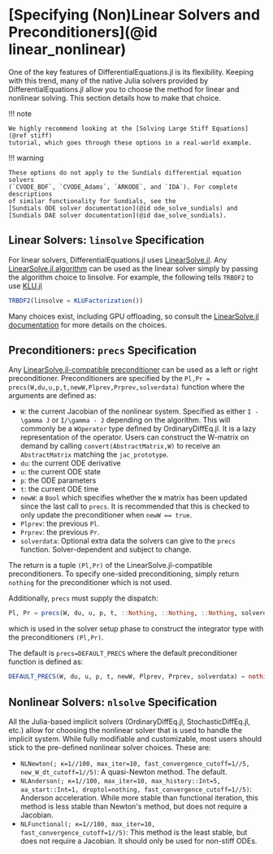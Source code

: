 # [Specifying (Non)Linear Solvers and Preconditioners](@id linear_nonlinear)

One of the key features of DifferentialEquations.jl is its flexibility. Keeping
with this trend, many of the native Julia solvers provided by DifferentialEquations.jl
allow you to choose the method for linear and nonlinear solving. This section
details how to make that choice.

!!! note
    
    We highly recommend looking at the [Solving Large Stiff Equations](@ref stiff)
    tutorial, which goes through these options in a real-world example.

!!! warning
    
    These options do not apply to the Sundials differential equation solvers
    (`CVODE_BDF`, `CVODE_Adams`, `ARKODE`, and `IDA`). For complete descriptions
    of similar functionality for Sundials, see the
    [Sundials ODE solver documentation](@id ode_solve_sundials) and
    [Sundials DAE solver documentation](@id dae_solve_sundials).

## Linear Solvers: `linsolve` Specification

For linear solvers, DifferentialEquations.jl uses
[LinearSolve.jl](https://github.com/SciML/LinearSolve.jl). Any
[LinearSolve.jl algorithm](http://linearsolve.sciml.ai/dev/solvers/solvers/)
can be used as the linear solver simply by passing the algorithm choice to
linsolve. For example, the following tells `TRBDF2` to use [KLU.jl](https://github.com/JuliaSparse/KLU.jl)

```julia
TRBDF2(linsolve = KLUFactorization())
```

Many choices exist, including GPU offloading, so consult the
[LinearSolve.jl documentation](http://linearsolve.sciml.ai/dev/) for more details
on the choices.

## Preconditioners: `precs` Specification

Any [LinearSolve.jl-compatible preconditioner](http://linearsolve.sciml.ai/dev/basics/Preconditioners/)
can be used as a left or right preconditioner. Preconditioners are specified by
the `Pl,Pr = precs(W,du,u,p,t,newW,Plprev,Prprev,solverdata)` function where
the arguments are defined as:

  - `W`: the current Jacobian of the nonlinear system. Specified as either
    ``I - \gamma J`` or ``I/\gamma - J`` depending on the algorithm. This will
    commonly be a `WOperator` type defined by OrdinaryDiffEq.jl. It is a lazy
    representation of the operator. Users can construct the W-matrix on demand
    by calling `convert(AbstractMatrix,W)` to receive an `AbstractMatrix` matching
    the `jac_prototype`.
  - `du`: the current ODE derivative
  - `u`: the current ODE state
  - `p`: the ODE parameters
  - `t`: the current ODE time
  - `newW`: a `Bool` which specifies whether the `W` matrix has been updated since
    the last call to `precs`. It is recommended that this is checked to only
    update the preconditioner when `newW == true`.
  - `Plprev`: the previous `Pl`.
  - `Prprev`: the previous `Pr`.
  - `solverdata`: Optional extra data the solvers can give to the `precs` function.
    Solver-dependent and subject to change.

The return is a tuple `(Pl,Pr)` of the LinearSolve.jl-compatible preconditioners.
To specify one-sided preconditioning, simply return `nothing` for the preconditioner
which is not used.

Additionally, `precs` must supply the dispatch:

```julia
Pl, Pr = precs(W, du, u, p, t, ::Nothing, ::Nothing, ::Nothing, solverdata)
```

which is used in the solver setup phase to construct the integrator
type with the preconditioners `(Pl,Pr)`.

The default is `precs=DEFAULT_PRECS` where the default preconditioner function
is defined as:

```julia
DEFAULT_PRECS(W, du, u, p, t, newW, Plprev, Prprev, solverdata) = nothing, nothing
```

## Nonlinear Solvers: `nlsolve` Specification

All the Julia-based implicit solvers (OrdinaryDiffEq.jl, StochasticDiffEq.jl, etc.)
allow for choosing the nonlinear solver that is used to handle the implicit system.
While fully modifiable and customizable, most users should stick to the pre-defined
nonlinear solver choices. These are:

  - `NLNewton(; κ=1//100, max_iter=10, fast_convergence_cutoff=1//5, new_W_dt_cutoff=1//5)`: A quasi-Newton method. The default.
  - `NLAnderson(; κ=1//100, max_iter=10, max_history::Int=5, aa_start::Int=1, droptol=nothing, fast_convergence_cutoff=1//5)`:
    Anderson acceleration. While more stable than functional iteration, this method
    is less stable than Newton's method, but does not require a Jacobian.
  - `NLFunctional(; κ=1//100, max_iter=10, fast_convergence_cutoff=1//5)`: This method
    is the least stable, but does not require a Jacobian. It should only be used for
    non-stiff ODEs.
